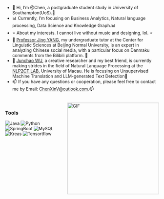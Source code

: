 - 👋 Hi, I’m @Chen, a postgraduate student study in University of Southampton(UoS).👋 
- 📊 Currently, I’m focusing on Business Analytics, Natural language processing, Data Science and Knowledge Graph.📊 
- ⭐ About my interests. I cannot live without music and designing, lol. ⭐
- 🌈 [Professor Jing YANG](https://rsgyy.bnu.edu.cn/yjjg/yykxyjzx/rcdw2/97903.html), my undergraduate tutor at the Center for Linguistic Sciences at Beijing Normal University, is an expert in analyzing Chinese social media, with a particular focus on Danmaku comments from the Bilibili platform. 🌈
- 🌈 [Junchao WU](https://github.com/junchaoIU), a creative researcher and my best friend, is currently making strides in the field of Natural Language Processing at the [NLP2CT LAB](http://nlp2ct.cis.um.edu.mo/), University of Macau. He is focusing on Unsupervised Machine Translation and LLM-generated Text Detection🌈
- 📫 If you have any questions or cooperation, please feel free to contact me by Email: ChenXinV@outlook.com.📫
<br/>
<img align="right" alt="GIF" src="https://github.com/Chen-X666/Chen-X666/blob/master/%E6%9C%AA%E5%91%BD%E5%90%8D.jpg" width = "300" high = "300 "/>

### Tools

![Java](https://img.shields.io/badge/-Java-192133?style=flat-square&logo=java&logoColor=white)
![Python](https://img.shields.io/badge/-Python-192133?style=flat-square&logo=python&logoColor=white)
![SpringBoot](https://img.shields.io/badge/-SpringBoot-192133?style=flat-square&logo=spring&logoColor=white)
![MySQL](https://img.shields.io/badge/-MySQL-192133?style=flat-square&logo=mysql&logoColor=white)
![Kreas](https://img.shields.io/badge/-Kreas-192133?style=flat-square&logo=figma&logoColor=white)
![Tensortflow](https://img.shields.io/badge/-Tensortflow-192133?style=flat-square&logo=figma&logoColor=white)






